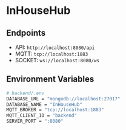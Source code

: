 # InHouseHub

## Endpoints

- API: `http://localhost:8080/api`
- MQTT: `tcp://localhost:1883`
- SOCKET: `ws://localhost:8080/ws`

## Environment Variables

```bash
# backend/.env
DATABASE_URL = "mongodb://localhost:27017"
DATABASE_NAME = "InHouseHub"
MQTT_BROKER = "tcp://localhost:1883"
MQTT_CLIENT_ID = "backend"
SERVER_PORT = ":8080"
```